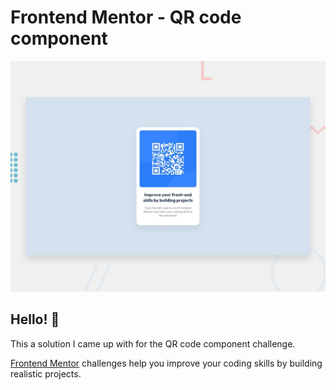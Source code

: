 # Frontend Mentor - QR code component

![Design preview for the QR code component coding challenge](./design/desktop-preview.jpg)

## Hello! 👋

This a solution I came up with for the QR code component challenge. 

[Frontend Mentor](https://www.frontendmentor.io) challenges help you improve your coding skills by building realistic projects.